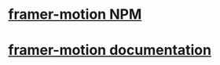 # [framer-motion NPM](https://www.npmjs.com/package/framer-motion)

# [framer-motion documentation](https://www.framer.com/motion/)
